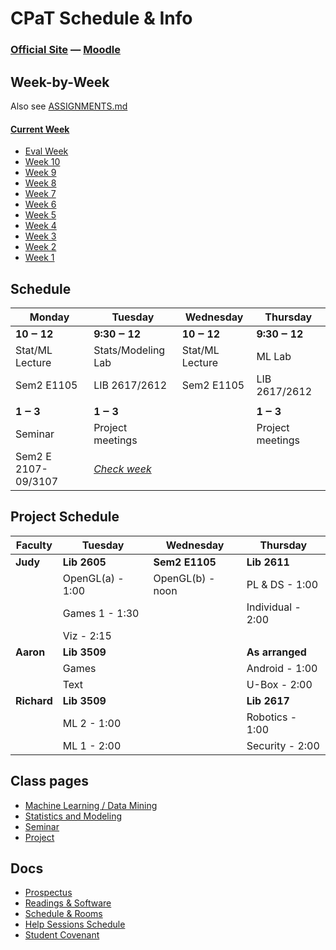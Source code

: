 CPaT Schedule & Info
====================

### [Official Site][cpat-blog] —  [Moodle][cpat-moodle]

## Week-by-Week
Also see [ASSIGNMENTS.md][assignments-md]
#### [Current Week][cur-wk]
* [Eval Week][evalwk]
* [Week 10][wk10]
* [Week 9][wk9]
* [Week 8][wk8]
* [Week 7][wk7]
* [Week 6][wk6]
* [Week 5][wk5]
* [Week 4][wk4]
* [Week 3][wk3]
* [Week 2][wk2]
* [Week 1][wk1]

## Schedule
| Monday                | Tuesday               | Wednesday          | Thursday           |
| --------------------- | --------------------- | ------------------ | ------------------ |
| **10 ‒ 12**           | **9:30 ‒ 12**         | **10 ‒ 12**        | **9:30 ‒ 12**      |
| Stat/ML Lecture       | Stats/Modeling Lab    | Stat/ML Lecture    | ML Lab             |
| Sem2 E1105            | LIB 2617/2612         | Sem2 E1105         | LIB 2617/2612      |
|                       |                       |                    |                    |
| **1 ‒ 3**             | **1 ‒ 3**             |                    | **1 ‒ 3**          |
| Seminar               | Project meetings      |                    | Project meetings   |
| Sem2 E 2107-09/3107   | *[Check week][assignments-md]*|            |                    |

## Project Schedule
| Faculty    | Tuesday          | Wednesday       | Thursday         |
| ---------- | ---------------- | --------------- | -----------------|
|**Judy**    | **Lib 2605**     | **Sem2 E1105**  | **Lib 2611**     |
|            | OpenGL(a) - 1:00 | OpenGL(b) - noon| PL & DS - 1:00   |
|            | Games 1 - 1:30   |                 | Individual - 2:00|
|            | Viz - 2:15       |                 |                  |
|**Aaron**   | **Lib 3509**     |                 | **As arranged**  |
|            | Games            |                 | Android - 1:00   |
|            | Text             |                 | U-Box - 2:00     |
|**Richard** | **Lib 3509**     |                 | **Lib 2617**     |
|            | ML 2 - 1:00      |                 | Robotics - 1:00  |
|            | ML 1 - 2:00      |                 | Security - 2:00  |


## Class pages
* [Machine Learning / Data Mining][ml-page]
* [Statistics and Modeling][st-page]
* [Seminar][sem-page]
* [Project][prj-page]

## Docs
* [Prospectus](http://blogs.evergreen.edu/cpat/files/2013/03/CPaT-prospectus.pdf)
* [Readings & Software](http://blogs.evergreen.edu/cpat/docs/readings-software/)
* [Schedule & Rooms](http://blogs.evergreen.edu/cpat/files/2013/03/CPaT-schedule.pdf)
* [Help Sessions Schedule](http://blogs.evergreen.edu/cpat/files/2013/04/CPaT-help.pdf)
* [Student Covenant](http://blogs.evergreen.edu/cpat/files/2013/03/Student_Covenant.docx)

<!--- Link Directory -->
[cpat-blog]: http://blogs.evergreen.edu/cpat
[cpat-moodle]: https://moodle.evergreen.edu/course/view.php?id=3105
[assignments-md]: https://github.com/pipecork/cpat-spring2013/blob/master/ASSIGNMENTS.md#week-by-week

<!--- Week-by-Week -->
  [cur-wk]: http://blogs.evergreen.edu/cpat/eval-week-june-10/
  [evalwk]: http://blogs.evergreen.edu/cpat/eval-week-june-10/
  [wk10]: http://blogs.evergreen.edu/cpat/week-10-june-3/
  [wk9]: http://blogs.evergreen.edu/cpat/week-9-may-27/
  [wk8]: http://blogs.evergreen.edu/cpat/week-8-may-20/
  [wk7]: http://blogs.evergreen.edu/cpat/week-7-may-13/
  [wk6]: http://blogs.evergreen.edu/cpat/week-6-may-6/
  [wk5]: http://blogs.evergreen.edu/cpat/week-5-april-29/
  [wk4]: http://blogs.evergreen.edu/cpat/week-4-april-22/
  [wk3]: http://blogs.evergreen.edu/cpat/week-3-april-15/
  [wk2]: http://blogs.evergreen.edu/cpat/week-2-april-8/
  [wk1]: http://blogs.evergreen.edu/cpat/week-by-week/week-1-april-1/

<!--- Class pages -->
  [ml-page]: http://blogs.evergreen.edu/cpat/stats/
  [st-page]: http://blogs.evergreen.edu/cpat/stats-2/
  [sem-page]: http://blogs.evergreen.edu/cpat/seminar/
  [prj-page]: http://blogs.evergreen.edu/cpat/projects/
